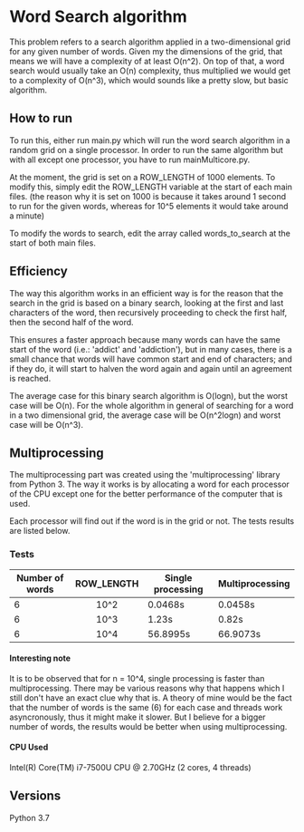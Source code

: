 # Word Search algorithm

This problem refers to a search algorithm applied in a two-dimensional grid for 
any given number of words. Given my the dimensions of the grid, that means we will have 
a complexity of at least O(n^2). On top of that, a word search would usually take 
an O(n) complexity, thus multiplied we would get to a complexity of O(n^3), which
would sounds like a pretty slow, but basic algorithm. 


## How to run 

To run this, either run main.py which will run the word search algorithm in a random grid
on a single processor. In order to run the same algorithm but with all except one processor,
you have to run mainMulticore.py. 

At the moment, the grid is set on a ROW_LENGTH of 1000 elements. To modify this, simply
edit the ROW_LENGTH variable at the start of each main files. 
(the reason why it is set on 1000 is because it takes around 1 second to run for the given words, 
whereas for 10^5 elements it would take around a minute)

To modify the words to search, edit the array called words_to_search at the 
start of both main files. 


## Efficiency 

The way this algorithm works in an efficient way is for the reason that the search
in the grid is based on a binary search, looking at the first and last characters of the word,
then recursively proceeding to check the first half, then the second half of the word.

This ensures a faster approach because many words can have the same start of the word (i.e.: 'addict' and 'addiction'), 
but in many cases, there is a small chance that words will have common start and end of characters;
and if they do, it will start to halven the word again and again until an agreement is reached.

The average case for this binary search algorithm is O(logn), but the worst case will be O(n).
For the whole algorithm in general of searching for a word in a two dimensional grid, 
the average case will be O(n^2logn) and worst case will be O(n^3).  


## Multiprocessing 

The multiprocessing part was created using the 'multiprocessing' library from Python 3.
The way it works is by allocating a word for each processor of the CPU except one for 
the better performance of the computer that is used. 

Each processor will find out if the word is in the grid or not. The tests results are listed below. 


### Tests

| Number of words 	| ROW_LENGTH 	| Single processing 	| Multiprocessing 	|
|-----------------	|:----------:	|-------------------	|-----------------	|
| 6               	| 10^2       	| 0.0468s           	| 0.0458s         	|
| 6               	| 10^3       	| 1.23s             	| 0.82s           	|
| 6               	| 10^4       	| 56.8995s          	| 66.9073s        	|

#### Interesting note
It is to be observed that for n = 10^4, single processing is faster than multiprocessing.
There may be various reasons why that happens which I still don't have an exact clue why that is.
A theory of mine would be the fact that the number of words is the same (6) for each case
and threads work asyncronously, thus it might make it slower. But I believe for a bigger 
number of words, the results would be better when using multiprocessing. 

#### CPU Used

Intel(R) Core(TM) i7-7500U CPU @ 2.70GHz (2 cores, 4 threads)

## Versions
Python 3.7 